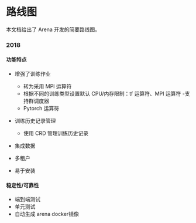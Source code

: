 ﻿# 路线图

本文档给出了 Arena 开发的简要路线图。


### 2018

#### 功能特点

- 增强了训练作业
  - 转为采用 MPI 运算符
  - 根据不同的训练类型设置默认 CPU/内存限制：tf 运算符、MPI 运算符
  -支持群调度器
  - Pytorch 运算符

- 训练历史记录管理
  - 使用 CRD 管理训练历史记录

- 集成数据
  
- 多租户

- 易于安装


#### 稳定性/可靠性

- 端到端测试
- 单元测试
- 自动生成 arena docker镜像
